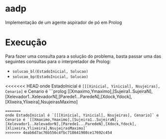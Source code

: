# aadp
Implementação de um agente aspirador de pó em Prolog

# Execução
Para fazer uma consulta para a solução do problema, basta passar uma das seguintes consultas para o interpretador de Prolog:
- `solucao_bl(EstadoInicial, Solucao)`
- `solucao_bp(EstadoInicial, Solucao)`

<<<<<<< HEAD
onde EstadoInicial é `[[[Xinicial, Yinicial], Nsujeiras], Cenario]` e Cenario é ```prolog
[[Xmaximo,Ymaximo],[Sujeira1..SujeiraN],[Xelevador1..XelevadorN],[Parede1...ParedeN],[Xdock,Ydock],[Xlixeira,Ylixeira],NsujeirasMaximo]
```
=======
onde EstadoInicial é `[[[Xinicial, Yinicial], Nsujeiras], Cenario]` e Cenario é `[[Xmaximo,Ymaximo],[Sujeira1..SujeiraN],[Xelevador1..XelevadorN],[Parede1...ParedeN],[Xdock,Ydock],[Xlixeira,Ylixeira],NsujeirasMaximo]`
>>>>>>> 4eab6d7ac76b556c4fbc718641908ce17692c454
